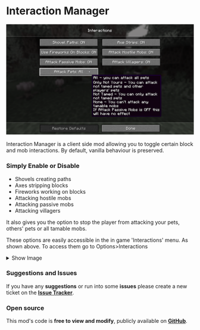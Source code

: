 # Interaction Manager

![Screenshot of the Interactions Menu, showing the available options.](res/interactions_menu_screenshot.png)

Interaction Manager is a client side mod allowing you to toggle certain block and mob interactions. By default, vanilla behaviour is preserved.

### Simply Enable or Disable
- Shovels creating paths
- Axes stripping blocks
- Fireworks working on blocks
- Attacking hostile mobs
- Attacking passive mobs
- Attacking villagers 

It also gives you the option to stop the player from attacking your pets, others' pets or all tamable mobs.

These options are easily accessible in the in game 'Interactions' menu. As shown above.
To access them go to Options>Interactions
<details>
<summary>Show Image</summary>

![Screenshot of the in game options menu, showing the 'Interactions' button.](res/interactions_button.png)

</details>

### Suggestions and Issues
If you have any **suggestions** or run into some **issues** please create a new ticket on the **[Issue Tracker](https://github.com/bejker123/InteractionManager/issues)**.

### Open source
This mod's code is **free to view and modify**, publicly available on **[GitHub](https://github.com/bejker123/InteractionManager)**.